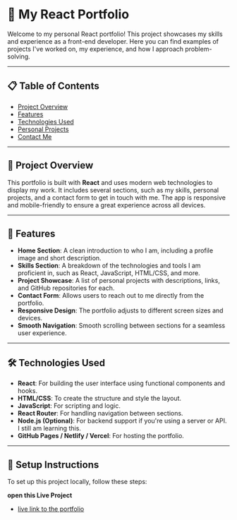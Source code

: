 # 🌟 My React Portfolio

Welcome to my personal React portfolio! This project showcases my skills and experience as a front-end developer. Here you can find examples of projects I've worked on, my experience, and how I approach problem-solving.

---

## 📋 Table of Contents

- [Project Overview](#project-overview)
- [Features](#features)
- [Technologies Used](#technologies-used)
- [Personal Projects](#personal-projects)
- [Contact Me](#contact-me)

---

## 📝 Project Overview

This portfolio is built with **React** and uses modern web technologies to display my work. It includes several sections, such as my skills, personal projects, and a contact form to get in touch with me. The app is responsive and mobile-friendly to ensure a great experience across all devices.

---

## 🚀 Features

- **Home Section**: A clean introduction to who I am, including a profile image and short description.
- **Skills Section**: A breakdown of the technologies and tools I am proficient in, such as React, JavaScript, HTML/CSS, and more.
- **Project Showcase**: A list of personal projects with descriptions, links, and GitHub repositories for each.
- **Contact Form**: Allows users to reach out to me directly from the portfolio.
- **Responsive Design**: The portfolio adjusts to different screen sizes and devices.
- **Smooth Navigation**: Smooth scrolling between sections for a seamless user experience.

---

## 🛠️ Technologies Used

- **React**: For building the user interface using functional components and hooks.
- **HTML/CSS**: To create the structure and style the layout.
- **JavaScript**: For scripting and logic.
- **React Router**: For handling navigation between sections.
- **Node.js (Optional)**: For backend support if you're using a server or API. I still am learning this.
- **GitHub Pages / Netlify / Vercel**: For hosting the portfolio.

---

## 🔧 Setup Instructions

To set up this project locally, follow these steps:

 **open this  Live Project**


- [live link to the portfolio](https://github.com/your-username/react-portfolio.git)

